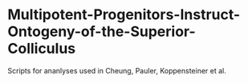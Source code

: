 # Multipotent-Progenitors-Instruct-Ontogeny-of-the-Superior-Colliculus
Scripts for ananlyses used in Cheung, Pauler, Koppensteiner et al.
